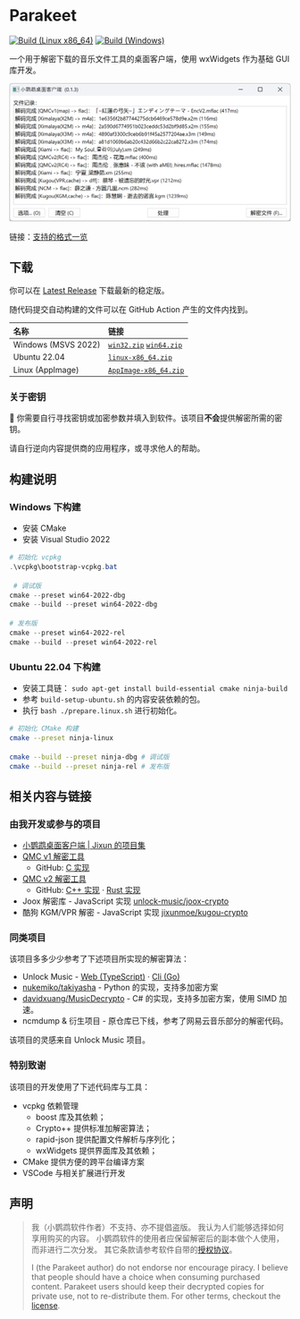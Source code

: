 # Parakeet

[![Build (Linux x86_64)](https://github.com/jixunmoe/parakeet/actions/workflows/build-linux-x86_64.yml/badge.svg)](https://github.com/jixunmoe/parakeet/actions/workflows/build-linux-x86_64.yml) [![Build (Windows)](https://github.com/jixunmoe/parakeet/actions/workflows/build-windows.yml/badge.svg)](https://github.com/jixunmoe/parakeet/actions/workflows/build-windows.yml)

一个用于解密下载的音乐文件工具的桌面客户端，使用 wxWidgets 作为基础 GUI 库开发。

![主界面截图](.github/assets/app-main.png)

链接：[支持的格式一览][sup_format]

[sup_format]: https://github.com/jixunmoe/parakeet/wiki/%E6%94%AF%E6%8C%81%E7%9A%84%E6%A0%BC%E5%BC%8F

## 下载

你可以在 [Latest Release][dl_rel] 下载最新的稳定版。

[dl_rel]: https://github.com/jixunmoe/parakeet/releases/latest

随代码提交自动构建的文件可以在 GitHub Action 产生的文件内找到。

| 名称                | 链接                                            |
| :------------------ | :---------------------------------------------- |
| Windows (MSVS 2022) | [`win32.zip`][dl_win32] [`win64.zip`][dl_win64] |
| Ubuntu 22.04        | [`linux-x86_64.zip`][dl_linux_x86_64]           |
| Linux (AppImage)    | [`AppImage-x86_64.zip`][dl_appimage_x86_64]     |

[dl_win32]: https://nightly.link/jixunmoe/parakeet/workflows/build-windows/main/win32.zip
[dl_win64]: https://nightly.link/jixunmoe/parakeet/workflows/build-windows/main/win64.zip
[dl_linux_x86_64]: https://nightly.link/jixunmoe/parakeet/workflows/build-linux-x86_64/main/linux-x86_64.zip
[dl_appimage_x86_64]: https://nightly.link/jixunmoe/parakeet/workflows/build-linux-x86_64/main/AppImage-x86_64.zip

### 关于密钥

🚨 你需要自行寻找密钥或加密参数并填入到软件。该项目**不会**提供解密所需的密钥。

请自行逆向内容提供商的应用程序，或寻求他人的帮助。

## 构建说明

### Windows 下构建

- 安装 CMake
- 安装 Visual Studio 2022

```powershell
# 初始化 vcpkg
.\vcpkg\bootstrap-vcpkg.bat

 # 调试版
cmake --preset win64-2022-dbg
cmake --build --preset win64-2022-dbg

# 发布版
cmake --preset win64-2022-rel
cmake --build --preset win64-2022-rel
```

### Ubuntu 22.04 下构建

- 安装工具链： `sudo apt-get install build-essential cmake ninja-build`
- 参考 `build-setup-ubuntu.sh` 的内容安装依赖的包。
- 执行 `bash ./prepare.linux.sh` 进行初始化。

```sh
# 初始化 CMake 构建
cmake --preset ninja-linux

cmake --build --preset ninja-dbg # 调试版
cmake --build --preset ninja-rel # 发布版
```

## 相关内容与链接

### 由我开发或参与的项目

- [小鹦鹉桌面客户端 | Jixun 的项目集](https://jixun.moe/apps/parakeet/)
- [QMC v1 解密工具](/utils/qmc-v1-decode/)
  - GitHub: [C 实现](https://github.com/jixunmoe/qmc-decode)
- [QMC v2 解密工具](/utils/qmc-v2/)
  - GitHub: [C++ 实现](https://github.com/jixunmoe/qmc2) · [Rust 实现](https://github.com/jixunmoe/qmc2-rust)
- Joox 解密库 - JavaScript 实现 [unlock-music/joox-crypto](https://github.com/unlock-music/joox-crypto)
- 酷狗 KGM/VPR 解密 - JavaScript 实现 [jixunmoe/kugou-crypto](https://github.com/jixunmoe/kugou-crypto)

### 同类项目

该项目多多少少参考了下述项目所实现的解密算法：

- Unlock Music - [Web (TypeScript)](https://git.unlock-music.dev/um/web) · [Cli (Go)](https://github.com/unlock-music/cli)
- [nukemiko/takiyasha](https://github.com/nukemiko/takiyasha) - Python 的实现，支持多加密方案
- [davidxuang/MusicDecrypto](https://github.com/davidxuang/MusicDecrypto) - C# 的实现，支持多加密方案，使用 SIMD 加速。
- ncmdump & 衍生项目 - 原仓库已下线，参考了网易云音乐部分的解密代码。

该项目的灵感来自 Unlock Music 项目。

### 特别致谢

该项目的开发使用了下述代码库与工具：

- vcpkg 依赖管理
  - boost 库及其依赖；
  - Crypto++ 提供标准加解密算法；
  - rapid-json 提供配置文件解析与序列化；
  - wxWidgets 提供界面库及其依赖；
- CMake 提供方便的跨平台编译方案
- VSCode 与相关扩展进行开发

## 声明

> 我（小鹦鹉软件作者）不支持、亦不提倡盗版。
> 我认为人们能够选择如何享用购买的内容。
> 小鹦鹉软件的使用者应保留解密后的副本做个人使用，而非进行二次分发。
> 其它条款请参考软件自带的[授权协议][parakeet_lic]。
>
> I (the Parakeet author) do not endorse nor encourage piracy.
> I believe that people should have a choice when consuming purchased content.
> Parakeet users should keep their decrypted copies for private use, not to re-distribute them.
> For other terms, checkout the [license][parakeet_lic].

[parakeet_lic]: https://github.com/jixunmoe/parakeet/blob/main/LICENSE

